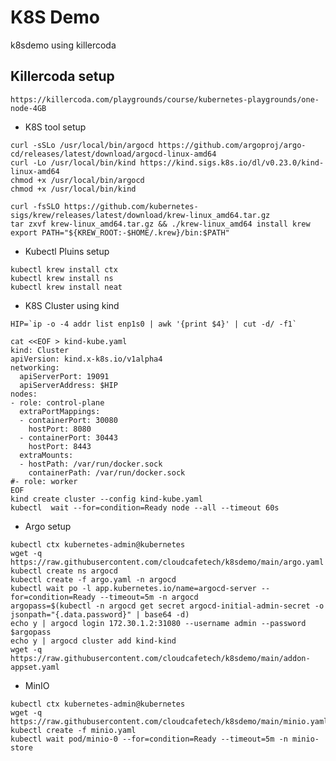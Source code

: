 # K8S Demo
k8sdemo using killercoda

## Killercoda setup

```https://killercoda.com/playgrounds/course/kubernetes-playgrounds/one-node-4GB```

- K8S tool setup

```
curl -sSLo /usr/local/bin/argocd https://github.com/argoproj/argo-cd/releases/latest/download/argocd-linux-amd64
curl -Lo /usr/local/bin/kind https://kind.sigs.k8s.io/dl/v0.23.0/kind-linux-amd64
chmod +x /usr/local/bin/argocd
chmod +x /usr/local/bin/kind

curl -fsSLO https://github.com/kubernetes-sigs/krew/releases/latest/download/krew-linux_amd64.tar.gz
tar zxvf krew-linux_amd64.tar.gz && ./krew-linux_amd64 install krew
export PATH="${KREW_ROOT:-$HOME/.krew}/bin:$PATH"
```

- Kubectl Pluins setup

```
kubectl krew install ctx
kubectl krew install ns
kubectl krew install neat
```

- K8S Cluster using kind

```
HIP=`ip -o -4 addr list enp1s0 | awk '{print $4}' | cut -d/ -f1`

cat <<EOF > kind-kube.yaml
kind: Cluster
apiVersion: kind.x-k8s.io/v1alpha4
networking:
  apiServerPort: 19091
  apiServerAddress: $HIP
nodes:
- role: control-plane
  extraPortMappings:
  - containerPort: 30080
    hostPort: 8080
  - containerPort: 30443
    hostPort: 8443
  extraMounts:
  - hostPath: /var/run/docker.sock
    containerPath: /var/run/docker.sock
#- role: worker
EOF
kind create cluster --config kind-kube.yaml
kubectl  wait --for=condition=Ready node --all --timeout 60s
```

- Argo setup

```
kubectl ctx kubernetes-admin@kubernetes
wget -q https://raw.githubusercontent.com/cloudcafetech/k8sdemo/main/argo.yaml
kubectl create ns argocd
kubectl create -f argo.yaml -n argocd
kubectl wait po -l app.kubernetes.io/name=argocd-server --for=condition=Ready --timeout=5m -n argocd
argopass=$(kubectl -n argocd get secret argocd-initial-admin-secret -o jsonpath="{.data.password}" | base64 -d)
echo y | argocd login 172.30.1.2:31080 --username admin --password $argopass
echo y | argocd cluster add kind-kind
wget -q https://raw.githubusercontent.com/cloudcafetech/k8sdemo/main/addon-appset.yaml
```

- MinIO

```
kubectl ctx kubernetes-admin@kubernetes
wget -q https://raw.githubusercontent.com/cloudcafetech/k8sdemo/main/minio.yaml
kubectl create -f minio.yaml
kubectl wait pod/minio-0 --for=condition=Ready --timeout=5m -n minio-store
```
